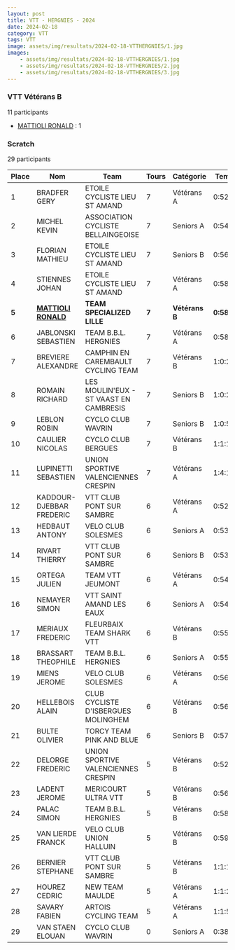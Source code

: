 ```yaml
---
layout: post
title: VTT - HERGNIES - 2024
date: 2024-02-18
category: VTT
tags: VTT
image: assets/img/resultats/2024-02-18-VTTHERGNIES/1.jpg
images:
    - assets/img/resultats/2024-02-18-VTTHERGNIES/1.jpg
    - assets/img/resultats/2024-02-18-VTTHERGNIES/2.jpg
    - assets/img/resultats/2024-02-18-VTTHERGNIES/3.jpg
---
```


### VTT Vétérans B
11 participants
- [MATTIOLI RONALD](https://teamspecializedlille.github.io/coureurs/mattiolironald) : 1

### Scratch
29 participants

| Place | Nom | Team | Tours | Catégorie | Temps |
|---|---|---|---|---|---|
| 1 | BRADFER GERY | ETOILE CYCLISTE LIEU ST AMAND | 7 | Vétérans A | 0:52:35 | 
| 2 | MICHEL KEVIN | ASSOCIATION CYCLISTE BELLAINGEOISE | 7 | Seniors A | 0:54:35 | 
| 3 | FLORIAN MATHIEU | ETOILE CYCLISTE LIEU ST AMAND | 7 | Seniors B | 0:56:28 | 
| 4 | STIENNES JOHAN | ETOILE CYCLISTE LIEU ST AMAND | 7 | Vétérans A | 0:58:0 | 
| **5** | **[MATTIOLI RONALD](https://teamspecializedlille.github.io/coureurs/mattiolironald)** | **TEAM SPECIALIZED LILLE** | **7** | **Vétérans B** | **0:58:38** | 
| 6 | JABLONSKI SEBASTIEN | TEAM B.B.L. HERGNIES | 7 | Vétérans A | 0:58:46 | 
| 7 | BREVIERE ALEXANDRE | CAMPHIN EN CAREMBAULT CYCLING TEAM | 7 | Vétérans B | 1:0:25 | 
| 8 | ROMAIN RICHARD | LES MOULIN'EUX - ST VAAST EN CAMBRESIS | 7 | Seniors B | 1:0:27 | 
| 9 | LEBLON ROBIN | CYCLO CLUB WAVRIN | 7 | Seniors B | 1:0:51 | 
| 10 | CAULIER NICOLAS | CYCLO CLUB BERGUES | 7 | Vétérans B | 1:1:19 | 
| 11 | LUPINETTI SEBASTIEN | UNION SPORTIVE VALENCIENNES CRESPIN | 7 | Vétérans A | 1:4:15 | 
| 12 | KADDOUR-DJEBBAR FREDERIC | VTT  CLUB PONT SUR SAMBRE | 6 | Vétérans A | 0:52:53 | 
| 13 | HEDBAUT ANTONY | VELO CLUB SOLESMES | 6 | Seniors A | 0:53:3 | 
| 14 | RIVART THIERRY | VTT  CLUB PONT SUR SAMBRE | 6 | Seniors B | 0:53:25 | 
| 15 | ORTEGA JULIEN | TEAM VTT JEUMONT | 6 | Vétérans A | 0:54:19 | 
| 16 | NEMAYER SIMON | VTT SAINT AMAND LES EAUX | 6 | Seniors A | 0:54:35 | 
| 17 | MERIAUX FREDERIC | FLEURBAIX TEAM SHARK VTT | 6 | Vétérans B | 0:55:14 | 
| 18 | BRASSART THEOPHILE | TEAM B.B.L. HERGNIES | 6 | Seniors A | 0:55:53 | 
| 19 | MIENS JEROME | VELO CLUB SOLESMES | 6 | Vétérans A | 0:56:26 | 
| 20 | HELLEBOIS ALAIN | CLUB CYCLISTE D'ISBERGUES MOLINGHEM | 6 | Vétérans B | 0:56:54 | 
| 21 | BULTE OLIVIER | TORCY TEAM PINK AND BLUE | 6 | Seniors B | 0:57:4 | 
| 22 | DELORGE FREDERIC | UNION SPORTIVE VALENCIENNES CRESPIN | 5 | Vétérans B | 0:52:59 | 
| 23 | LADENT JEROME | MERICOURT ULTRA VTT | 5 | Vétérans B | 0:56:50 | 
| 24 | PALAC SIMON | TEAM B.B.L. HERGNIES | 5 | Vétérans B | 0:58:30 | 
| 25 | VAN LIERDE FRANCK | VELO CLUB UNION HALLUIN | 5 | Vétérans B | 0:59:42 | 
| 26 | BERNIER STEPHANE | VTT  CLUB PONT SUR SAMBRE | 5 | Vétérans B | 1:1:12 | 
| 27 | HOUREZ CEDRIC | NEW TEAM MAULDE | 5 | Vétérans A | 1:1:29 | 
| 28 | SAVARY FABIEN | ARTOIS CYCLING TEAM | 5 | Vétérans A | 1:1:58 | 
| 29 | VAN STAEN ELOUAN | CYCLO CLUB WAVRIN | 0 | Seniors A | 0:38:53 | 

